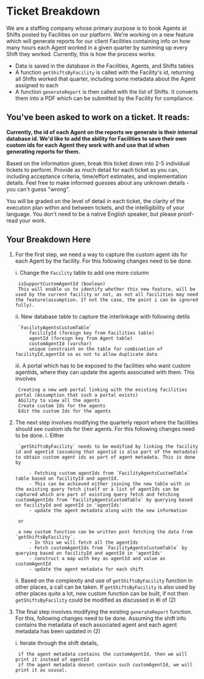 # Ticket Breakdown
We are a staffing company whose primary purpose is to book Agents at Shifts posted by Facilities on our platform. We're working on a new feature which will generate reports for our client Facilities containing info on how many hours each Agent worked in a given quarter by summing up every Shift they worked. Currently, this is how the process works:

- Data is saved in the database in the Facilities, Agents, and Shifts tables
- A function `getShiftsByFacility` is called with the Facility's id, returning all Shifts worked that quarter, including some metadata about the Agent assigned to each
- A function `generateReport` is then called with the list of Shifts. It converts them into a PDF which can be submitted by the Facility for compliance.

## You've been asked to work on a ticket. It reads:

**Currently, the id of each Agent on the reports we generate is their internal database id. We'd like to add the ability for Facilities to save their own custom ids for each Agent they work with and use that id when generating reports for them.**


Based on the information given, break this ticket down into 2-5 individual tickets to perform. Provide as much detail for each ticket as you can, including acceptance criteria, time/effort estimates, and implementation details. Feel free to make informed guesses about any unknown details - you can't guess "wrong".


You will be graded on the level of detail in each ticket, the clarity of the execution plan within and between tickets, and the intelligibility of your language. You don't need to be a native English speaker, but please proof-read your work.

## Your Breakdown Here
1. For the first step, we need a way to capture the custom agent ids for each Agent by the facility. For this following changes need to be done. 

    i. Change the `Facility` table to add one more column

        isSupportCustomAgentId (boolean)
        This will enable us to identify whether this new feature, will be used by the current facility or not, as not all facilities may need the feature(assumption. If not the case, the point i can be ignored fully).

    ii. New database table to capture the interlinkage with following detils
    
        `FacilityAgentsCustomTable`
            facilityId (foreign key from Facilities table)
            agentId (foreign key from Agent table)
            customAgentId (varchar)
            unique constraint on the table for combination of facilityId,agentId so as not to allow duplicate data

    iii. A portal which has to be exposed to the facilities who want custom agentids, where they can update the agents associated with them. This involves

        Creating a new web portal linking with the existing facilities portal (Assumption that such a portal exists)
        Ability to view all the agents
        Create custom Ids for the agents
        Edit the custom Ids for the agents

2. The next step involves modifying the quarterly report where the facilities should see custom ids for their agents. For this following changes need to be done.
    i. Either 

        `getShiftsByFacility` needs to be modified by linking the facility id and agentid (assuming that agentid is also part of the metadata) to obtain custom agent ids as part of agent metadata. This is done by

            - Fetching custom agentIds from `FacilityAgentsCustomTable` table based on facilityId and agentId. 
            - This can be achieved either joining the new table with in the existing query fetch itself or a list of agentIds can be captured which are part of existing query fetch and fetching customAgentIds from `FacilityAgentsCustomTable` by querying based on facilityId and agentId in 'agentIds'
            - update the agent metadata along with the new information

        or 

        a new custom function can be written post fetching the data from `getShiftsByFacility`. 
            - In this we will fetch all the agentIds
            - Fetch customAgentIds from `FacilityAgentsCustomTable` by querying based on facilityId and agentId in 'agentIds'
            - construct a map with key as agentId and value as customAgentId
            - update the agent metadata for each shift

    ii. Based on the complexity and use of `getShiftsByFacility` function in other places, a call can be taken. If `getShiftsByFacility` is also used by other places quite a lot, new custom function can be built, if not then `getShiftsByFacility` could be modified as discussed in #i of (2)

3. The final step involves modifying the existing `generateReport` function. For this, following changes need to be done. Assuming the shift info contains the metadata of each associated agent and each agent metadata has been updated in (2)

    i. Iterate through the shift details, 

        if the agent metadata contains the customAgentId, then we will print it instead of agentId
        if the agent metadata doesnt contain such customAgentId, we will print it as ususal.
